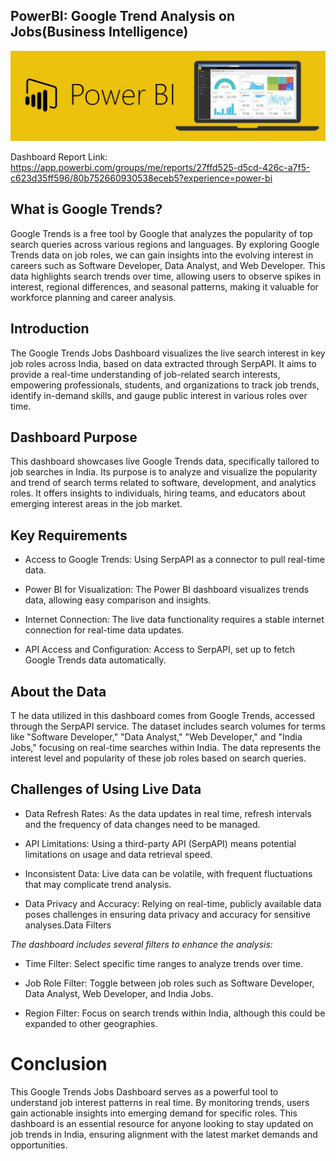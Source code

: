 ## PowerBI: Google Trend Analysis on Jobs(Business Intelligence)

![](https://github.com/yogee4/PowerBI_Project2/blob/main/logo.jpg)

Dashboard Report Link:   https://app.powerbi.com/groups/me/reports/27ffd525-d5cd-426c-a7f5-c623d35ff596/80b752660930538eceb5?experience=power-bi


## What is Google Trends?

Google Trends is a free tool by Google that analyzes the popularity of top search queries across various regions and languages. By exploring Google Trends data on job roles, we can gain insights into the evolving interest in careers such as Software Developer, Data Analyst, and Web Developer. This data highlights search trends over time, allowing users to observe spikes in interest, regional differences, and seasonal patterns, making it valuable for workforce planning and career analysis.

## Introduction

The Google Trends Jobs Dashboard visualizes the live search interest in key job roles across India, based on data extracted through SerpAPI. It aims to provide a real-time understanding of job-related search interests, empowering professionals, students, and organizations to track job trends, identify in-demand skills, and gauge public interest in various roles over time.

## Dashboard Purpose

This dashboard showcases live Google Trends data, specifically tailored to job searches in India. Its purpose is to analyze and visualize the popularity and trend of search terms related to software, development, and analytics roles. It offers insights to individuals, hiring teams, and educators about emerging interest areas in the job market.

## Key Requirements

- Access to Google Trends: Using SerpAPI as a connector to pull real-time data.
  
- Power BI for Visualization: The Power BI dashboard visualizes trends data, allowing easy comparison and insights.

- Internet Connection: The live data functionality requires a stable internet connection for real-time data updates.

- API Access and Configuration: Access to SerpAPI, set up to fetch Google Trends data automatically.

## About the Data
T
he data utilized in this dashboard comes from Google Trends, accessed through the SerpAPI service. The dataset includes search volumes for terms like "Software Developer," "Data Analyst," "Web Developer," and "India Jobs," focusing on real-time searches within India. The data represents the interest level and popularity of these job roles based on search queries.


## Challenges of Using Live Data

- Data Refresh Rates: As the data updates in real time, refresh intervals and the frequency of data changes need to be managed.

- API Limitations: Using a third-party API (SerpAPI) means potential limitations on usage and data retrieval speed.

- Inconsistent Data: Live data can be volatile, with frequent fluctuations that may complicate trend analysis.

- Data Privacy and Accuracy: Relying on real-time, publicly available data poses challenges in ensuring data privacy and accuracy for sensitive analyses.Data Filters

*The dashboard includes several filters to enhance the analysis:*

- Time Filter: Select specific time ranges to analyze trends over time.

- Job Role Filter: Toggle between job roles such as Software Developer, Data Analyst, Web Developer, and India Jobs.

- Region Filter: Focus on search trends within India, although this could be expanded to other geographies.

# Conclusion
This Google Trends Jobs Dashboard serves as a powerful tool to understand job interest patterns in real time. By monitoring trends, users gain actionable insights into emerging demand for specific roles. This dashboard is an essential resource for anyone looking to stay updated on job trends in India, ensuring alignment with the latest market demands and opportunities.
